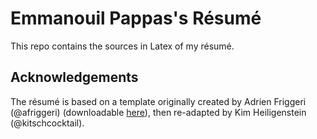 # Emmanouil Pappas's Résumé

This repo contains the sources in Latex of my résumé.

## Acknowledgements

The résumé is based on a template originally created by Adrien Friggeri (@afriggeri) (downloadable [here](https://www.sharelatex.com/templates/cv-or-resume/fancy-cv)), then re-adapted by Kim Heiligenstein (@kitschcocktail).
